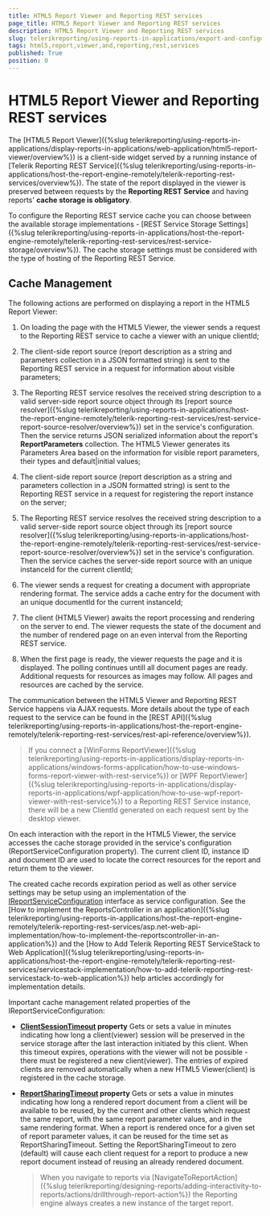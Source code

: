 ```yaml
---
title: HTML5 Report Viewer and Reporting REST services
page_title: HTML5 Report Viewer and Reporting REST services 
description: HTML5 Report Viewer and Reporting REST services
slug: telerikreporting/using-reports-in-applications/export-and-configure/cache-management/html5-report-viewer-and-reporting-rest-services
tags: html5,report,viewer,and,reporting,rest,services
published: True
position: 0
---
```


# HTML5 Report Viewer and Reporting REST services



The [HTML5 Report Viewer]({%slug telerikreporting/using-reports-in-applications/display-reports-in-applications/web-application/html5-report-viewer/overview%}) is a client-side widget         served by a running instance of [Telerik Reporting REST Service]({%slug telerikreporting/using-reports-in-applications/host-the-report-engine-remotely/telerik-reporting-rest-services/overview%}).         The state of the report displayed in the viewer is preserved between requests by the __Reporting REST Service__       and having reports' __cache storage is obligatory__.       

To configure the Reporting REST service cache you can choose         between the available storage implementations - [REST Service Storage Settings]({%slug telerikreporting/using-reports-in-applications/host-the-report-engine-remotely/telerik-reporting-rest-services/rest-service-storage/overview%}).         The cache storage settings must be considered with the type of hosting of the Reporting REST Service.       

## Cache Management

The following actions are performed on displaying a report in the HTML5 Report Viewer:

1. On loading the page with the HTML5 Viewer, the viewer sends a request to the Reporting REST service to cache a viewer with an unique clientId;

1. The client-side report source (report description as a string and parameters collection in a JSON formatted string) is sent to the Reporting REST service               in a request for information about visible parameters;             

1. The Reporting REST service resolves the received string description to a valid server-side report source object               through its [report source resolver]({%slug telerikreporting/using-reports-in-applications/host-the-report-engine-remotely/telerik-reporting-rest-services/rest-service-report-source-resolver/overview%}) set in the               service's configuration. Then the service returns JSON serialized information about               the report's __ReportParameters__ collection. The HTML5 Viewer generates its Parameters Area               based on the information for visible report parameters, their types and default|initial values;             

1. The client-side report source (report description as a string and parameters collection in a JSON formatted string) is sent to the Reporting REST service               in a request for registering the report instance on the server;             

1. The Reporting REST service resolves the received string description to a valid server-side report source object               through its [report source resolver]({%slug telerikreporting/using-reports-in-applications/host-the-report-engine-remotely/telerik-reporting-rest-services/rest-service-report-source-resolver/overview%}) set in the               service's configuration. Then the service caches the server-side report source with an unique instanceId for the current clientId;             

1. The viewer sends a request for creating a document with appropriate rendering format.               The service adds a cache entry for the document with an unique documentId for the current instanceId;             

1. The client (HTML5 Viewer) awaits the report processing and rendering on the server to end.               The viewer requests the state of the document and the number of rendered page on an even interval from the Reporting REST service.             

1. When the first page is ready, the viewer requests the page and it is displayed. The polling continues untill all document pages are ready.               Additional requests for resources as images may follow. All pages and resources are cached by the service.             

The communication between the HTML5 Viewer and Reporting REST Service happens via AJAX requests.           More details about the type of each request to the service can be found in the           [REST API]({%slug telerikreporting/using-reports-in-applications/host-the-report-engine-remotely/telerik-reporting-rest-services/rest-api-reference/overview%}).          

>If you connect a [WinForms ReportViewer]({%slug telerikreporting/using-reports-in-applications/display-reports-in-applications/windows-forms-application/how-to-use-windows-forms-report-viewer-with-rest-service%}) or             [WPF ReportViewer]({%slug telerikreporting/using-reports-in-applications/display-reports-in-applications/wpf-application/how-to-use-wpf-report-viewer-with-rest-service%}) to a Reporting REST Service instance,             there will be a new ClientId generated on each request sent by the desktop viewer.           

On each interaction with the report in the HTML5 Viewer, the service accesses the cache storage provided           in the service's configuration (ReportServiceConfiguration property).           The current client ID, instance ID and document ID are used to locate the correct           resources for the report and return them to the viewer.         

The created cache records expiration period as well as other service settings may be setup           using an implementation of the  [IReportServiceConfiguration](/reporting/api/Telerik.Reporting.Services.IReportServiceConfiguration)            interface as service configuration.           See the [How to implement the ReportsController in an application]({%slug telerikreporting/using-reports-in-applications/host-the-report-engine-remotely/telerik-reporting-rest-services/asp.net-web-api-implementation/how-to-implement-the-reportscontroller-in-an-application%})           and the [How to Add Telerik Reporting REST ServiceStack to Web Application]({%slug telerikreporting/using-reports-in-applications/host-the-report-engine-remotely/telerik-reporting-rest-services/servicestack-implementation/how-to-add-telerik-reporting-rest-servicestack-to-web-application%})           help articles accordingly for implementation details.         

Important cache management related properties of the IReportServiceConfiguration:

* __[ClientSessionTimeout](/reporting/api/Telerik.Reporting.Services.IReportServiceConfiguration#Telerik_Reporting_Services_IReportServiceConfiguration_ClientSessionTimeout) property__ Gets or sets a value in minutes indicating how long a client(viewer) session will be preserved in the service storage after the               last interaction initiated by this client. When this timeout expires, operations with the viewer will not be possible               - there must be registered a new client(viewer).             The entries of expired clients are removed automatically when a new HTML5 Viewer(client) is registered in the cache storage.

* __[ReportSharingTimeout](/reporting/api/Telerik.Reporting.Services.IReportServiceConfiguration#Telerik_Reporting_Services_IReportServiceConfiguration_ReportSharingTimeout) property__ Gets or sets a value in minutes indicating how long a rendered report document from a client will be available to be reused,               by the current and other clients which request the same report, with the same report parameter values, and in the same rendering format.               When a report is rendered once for a given set of report parameter values, it can be reused for the               time set as ReportSharingTimeout. Setting the ReportSharingTimeout to zero (default) will cause each client request for a report to produce a               new report document instead of reusing an already rendered document.             

   >When you navigate to reports via [NavigateToReportAction]({%slug telerikreporting/designing-reports/adding-interactivity-to-reports/actions/drillthrough-report-action%})                 the Reporting engine always creates a new instance of the target report.               



